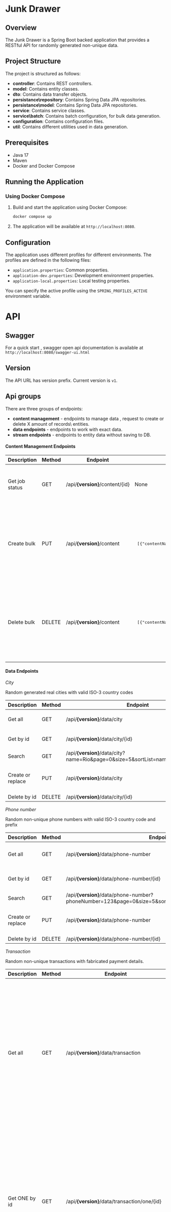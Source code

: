 # Junk Drawer

## Overview

The Junk Drawer is a Spring Boot backed application that provides a RESTful API for  randomly generated non-unique data.

## Project Structure

The project is structured as follows:

- **controller**: Contains REST controllers.
- **model**: Contains entity classes.
- **dto**: Contains data transfer objects.
- **persistance\repository**: Contains Spring Data JPA repositories.
- **persistance\model**: Contains Spring Data JPA repositories.
- **service**: Contains service classes.
- **service\batch**: Contains batch configuration, for bulk data generation.
- **configuration**: Contains configuration files.
- **util**: Contains different utilities used in data generation.

## Prerequisites

- Java 17
- Maven
- Docker and Docker Compose

## Running the Application

### Using Docker Compose

1. Build and start the application using Docker Compose:

    ```sh
    docker compose up 
    ```

2. The application will be available at `http://localhost:8080`.

## Configuration

The application uses different profiles for different environments. The profiles are defined in the following files:

- `application.properties`: Common properties.
- `application-dev.properties`: Development environment properties.
- `application-local.properties`: Local testing properties.

You can specify the active profile using the `SPRING_PROFILES_ACTIVE` environment variable.

# API

## Swagger
For a quick start , swagger open api documentation is available at `http://localhost:8080/swagger-ui.html`

## Version
The API URL has version prefix. Current version is `v1`.

## Api groups
There are three groups of endpoints:
- **content management** - endpoints to manage data , request to create  or delete X amount of records\ entities. 
- **data endpoints** - endpoints to work with exact data.
- **stream endpoints** - endpoints to entity data without saving to DB.


#### Content Management Endpoints

  | Description    | Method | Endpoint                          | Request payload                                           | Response payload                     | HATEOAS | Description                                                                                                           |
  |----------------|--------|-----------------------------------|-----------------------------------------------------------|--------------------------------------|---------|-----------------------------------------------------------------------------------------------------------------------|
  | Get job status | GET    | /api/**{version}**/content/{id}   | None                                                      | <pre>[{"status": "COMPLETED"}]</pre> | N       | Get status of job that was creating or deleting content                                                               | 
  | Create bulk    | PUT    | /api/**{version}**/content        | <pre> [{"contentName" :"City","contentAmount": 10}]</pre> | <pre>[{ "jobId": 1 }]</pre>          | N       | Returns job id, that serves creation task, where <pre>contentName</pre> should be one of the names of Entity classes. |     
  | Delete bulk    | DELETE | /api/**{version}**/content        | <pre> [{"contentName" :"City","contentAmount": 10}]</pre> | <pre>[{ "jobId": 1 }]</pre>          | N       | Returns job id, that serves deletion task, where <pre>contentName</pre> should be one of the names of Entity classes. |                                                                                                                                                                           


#### Data  Endpoints 

*City*

Random generated real cities with valid ISO-3 country codes

  | Description       | Method | Endpoint                                                                        | Request payload                                                                | Response payload                                                               | HATEOAS |
  |-------------------|--------|---------------------------------------------------------------------------------|--------------------------------------------------------------------------------|--------------------------------------------------------------------------------|---------|
  | Get all           | GET    | /api/**{version}**/data/city                                                    | None                                                                           | <pre> [{ "name": "Berlin", <br>  "countryCode": "DEU" }]</pre>                 | Y       |
  | Get by id         | GET    | /api/**{version}**/data/city/{id}                                               | None                                                                           | <pre> { "name": "Berlin", <br>  "countryCode": "DEU" } </pre>                  | N       |
  | Search            | GET    | /api/**{version}**/data/city?name=Rio&page=0&size=5&sortList=name&sortOrder=ASC | None                                                                           |                                                                                | Y       |
  | Create or replace | PUT    | /api/**{version}**/data/city                                                    | <pre> { "id": "123",<br> "name": "Berlin", <br>  "countryCode": "DEU" } </pre> | <pre> { "id": "123",<br> "name": "Berlin", <br>  "countryCode": "DEU" } </pre> | N       |   
  | Delete by id      | DELETE | /api/**{version}**/data/city/{id}                                               | None                                                                           |                                                                                | N       |                                                                                                                                                                          

*Phone number*

Random non-unique phone numbers with valid ISO-3 country code and prefix

| Description        | Method | Endpoint                                                                                              | Request payload                                                                                | Response payload                                                                               | HATEOAS |
|--------------------|--------|-------------------------------------------------------------------------------------------------------|------------------------------------------------------------------------------------------------|------------------------------------------------------------------------------------------------|---------|
| Get all            | GET    | /api/**{version}**/data/phone-number                                                                  | None                                                                                           | <pre> [{ "phoneNumber": "+971-262-09194292", <br>  "countryCode": "ARE" }]</pre>               | Y       |
| Get by id          | GET    | /api/**{version}**/data/phone-number/{id}                                                             | None                                                                                           | <pre> { "phoneNumber": "+971-262-09194292", <br>  "countryCode": "ARE" } </pre>                | N       |
| Search             | GET    | /api/**{version}**/data/phone-number?phoneNumber=123&page=0&size=5&sortList=phoneNumber&sortOrder=ASC | None                                                                                           |                                                                                                | Y       |
| Create or replace  | PUT    | /api/**{version}**/data/phone-number                                                                  | <pre> { "id": 2 , <br> "phoneNumber": "+971-262-09194292", <br>  "countryCode": "ARE" } </pre> | <pre> { "id": 2 , <br> "phoneNumber": "+971-262-09194292", <br>  "countryCode": "ARE" } </pre> | N       |  
| Delete by id       | DELETE | /api/**{version}**/data/phone-number/{id}                                                             | None                                                                                           |                                                                                                | N       |                                                                                                                                                                        

*Transaction*

Random non-unique transactions with fabricated payment details.

| Description                  | Method | Endpoint                                          | Request payload                                                                                 | Response payload                                                                                                                                                                                                                                                                                                                                                                                                                                         | HATEOAS  |
|------------------------------|--------|---------------------------------------------------|-------------------------------------------------------------------------------------------------|----------------------------------------------------------------------------------------------------------------------------------------------------------------------------------------------------------------------------------------------------------------------------------------------------------------------------------------------------------------------------------------------------------------------------------------------------------|----------|
| Get all                      | GET    | /api/**{version}**/data/transaction               | None                                                                                            | <pre>[{ <br>"id": "39ac7c69-063e-49ca-b3f7-36020d322944", <br>"dateTime": "2024-10-14T10:29:04.203+00:00",<br>"entryType": "MANUAL",<br>"type":"PRE_AUTH",<br>"merchant":<br> {<br>"id": "b6877787-61cd-4ca8-885a-7dd2360911a4",<br>"name": "Top shoes NY",<br>"countryCode": "USA",<br>"address": "49th street NY"<br>},<br>"amount": 10,<br>"currency": "USD",<br>"creditCard": <br>{<br>"id": "d8e546be-3df5-45d8-a52b-f6b20d02cd69",<br>"issuer":"Meirl Lynch",<br>"ccn": "2848 890 89 757"<br>}<br>}]</pre> | Y        |
| Get ONE by id                | GET    | /api/**{version}**/data/transaction/one/{id}      | None                                                                                            | <pre>{ <br>"id": "39ac7c69-063e-49ca-b3f7-36020d322944", <br>"dateTime": "2024-10-14T10:29:04.203+00:00",<br>"entryType": "MANUAL",<br>"type":"PRE_AUTH",<br>"merchant":<br> {<br>"id": "b6877787-61cd-4ca8-885a-7dd2360911a4",<br>"name": "Top shoes NY",<br>"countryCode": "USA",<br>"address": "49th street NY"<br>},<br>"amount": 10,<br>"currency": "USD",<br>"creditCard": <br>{<br>"id": "d8e546be-3df5-45d8-a52b-f6b20d02cd69",<br>"issuer":"Meirl Lynch",<br>"ccn": "2848 890 89 757"<br>}<br>}</pre> | N        |
| Get CHAIN by correlation id* | GET    | /api/**{version}**/data/transaction/chain/{id}    | None                                                                                            | <pre>{ <br>"id": "39ac7c69-063e-49ca-b3f7-36020d322944", <br>"dateTime": "2024-10-14T10:29:04.203+00:00",<br>"entryType": "MANUAL",<br>"type":"PRE_AUTH",<br>"merchant":<br> {<br>"id": "b6877787-61cd-4ca8-885a-7dd2360911a4",<br>"name": "Top shoes NY",<br>"countryCode": "USA",<br>"address": "49th street NY"<br>},<br>"amount": 10,<br>"currency": "USD",<br>"creditCard": <br>{<br>"id": "d8e546be-3df5-45d8-a52b-f6b20d02cd69",<br>"issuer":"Meirl Lynch",<br>"ccn": "2848 890 89 757"<br>}<br>}</pre> | N        |
| Search                       | GET    | /api/**{version}**/data/transaction?page=0&size=5 | None                                                                                            |                                                                                                                                                                                                                                                                                                                                                                                                                                                          | Y        |
| Create or replace            | PUT    | /api/**{version}**/data/transaction/{id}          | <pre>{ <br>"entryType": "MANUAL",<br>"type":"PRE_AUTH",<br>"merchant":<br> {<br>"name": "Top shoes NY"}}</pre> |<pre>{ <br>"id": "39ac7c69-063e-49ca-b3f7-36020d322944", <br>"dateTime": "2024-10-14T10:29:04.203+00:00",<br>"entryType": "MANUAL",<br>"type":"PRE_AUTH",<br>"merchant":<br> {<br>"id": "b6877787-61cd-4ca8-885a-7dd2360911a4",<br>"name": "Top shoes NY",<br>"countryCode": "USA",<br>"address": "49th street NY"<br>},<br>"amount": 10,<br>"currency": "USD",<br>"creditCard": <br>{<br>"id": "d8e546be-3df5-45d8-a52b-f6b20d02cd69",<br>"issuer":"Meirl Lynch",<br>"ccn": "2848 890 89 757"<br>}<br>}</pre> | N        |    
| Delete by id                 | DELETE | /api/**{version}**/data/transaction/{id}          | None                                                                                            |                                                                                                                                                                                                                                                                                                                                                                                                                                                          | N        |                                                                                                   

'*'  - returns list of  transactions that are connected by correlation id. Each transaction in this list represents one step in payment flow of one purchase. 

#### Stream Endpoints

Stream endpoints return piece of randomly generated non-unique data without saving this data to DB. They emulate endless stream of data, that can be taken out by portions with a size of a "bucket". 
The size of a "bucket" is represented by a query parameter "limit".
The size of a bucket is capped by 100 records by default or if not provided.
HATEOAS is not supported for stream endpoints, because no data is stored.

*City*

Random generated real cities with valid ISO-3 country codes

| Description       | Method | Endpoint                               | Request payload | Response payload                                                               | HATEOAS |
|-------------------|--------|----------------------------------------|-----------------|--------------------------------------------------------------------------------|---------|
| Get all           | GET    | /api/**{version}**/stream/city?limit=5 | None            | <pre> [{ "name": "Berlin", <br>  "countryCode": "DEU" }]</pre>                 | N       |

*Phone number*

Random non-unique phone numbers with valid ISO-3 country code and prefix

| Description        | Method | Endpoint                                       | Request payload | Response payload                                                                               | HATEOAS |
|--------------------|--------|------------------------------------------------|-----------------|------------------------------------------------------------------------------------------------|---------|
| Get all            | GET    | /api/**{version}**/stream/phone-number?limit=5 | None            | <pre> [{ "phoneNumber": "+971-262-09194292", <br>  "countryCode": "ARE" }]</pre>               | N       |


*Transaction*

Random non-unique transactions with fabricated payment details.

| Description        | Method | Endpoint                                      | Request payload | Response payload                                                                                                                                                                                                                                                                                                                                                                                                                                         | HATEOAS |
|--------------------|--------|-----------------------------------------------|-----------------|----------------------------------------------------------------------------------------------------------------------------------------------------------------------------------------------------------------------------------------------------------------------------------------------------------------------------------------------------------------------------------------------------------------------------------------------------------|---------|
| Get all            | GET    | /api/**{version}**/stream/transaction?limit=5 | None            | <pre>[{ <br>"id": "39ac7c69-063e-49ca-b3f7-36020d322944", <br>"dateTime": "2024-10-14T10:29:04.203+00:00",<br>"entryType": "MANUAL",<br>"type":"PRE_AUTH",<br>"merchant":<br> {<br>"id": "b6877787-61cd-4ca8-885a-7dd2360911a4",<br>"name": "Top shoes NY",<br>"countryCode": "USA",<br>"address": "49th street NY"<br>},<br>"amount": 10,<br>"currency": "USD",<br>"creditCard": <br>{<br>"id": "d8e546be-3df5-45d8-a52b-f6b20d02cd69",<br>"issuer":"Meirl Lynch",<br>"ccn": "2848 890 89 757"<br>}<br>}]</pre> | N       |